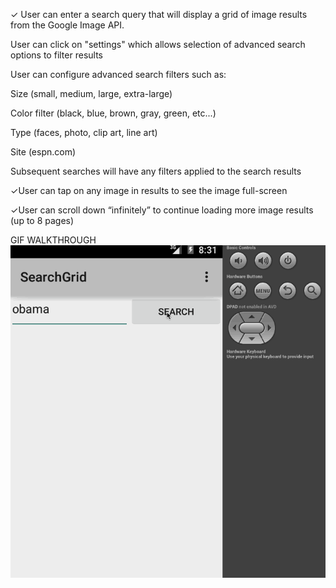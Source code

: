 ✓ User can enter a search query that will display a grid of image results from the Google Image API.
  
  User can click on "settings" which allows selection of advanced search options to filter results
  
  User can configure advanced search filters such as:
 
  Size (small, medium, large, extra-large)
 
  Color filter (black, blue, brown, gray, green, etc...)
 
  Type (faces, photo, clip art, line art)
  
  Site (espn.com)
  
  Subsequent searches will have any filters applied to the search results


✓User can tap on any image in results to see the image full-screen


✓User can scroll down “infinitely” to continue loading more image results (up to 8 pages)

GIF WALKTHROUGH
<img src=https://github.com/jnlaguerre23/Google-SearchGrid/blob/master/SearchGrid.gif >

